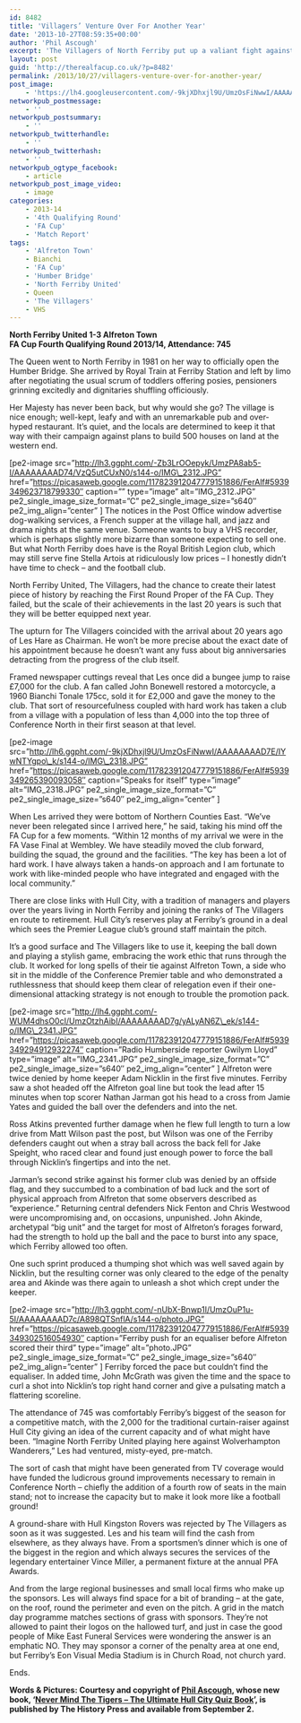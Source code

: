 ```yaml
---
id: 8482
title: 'Villagers’ Venture Over For Another Year'
date: '2013-10-27T08:59:35+00:00'
author: 'Phil Ascough'
excerpt: 'The Villagers of North Ferriby put up a valiant fight against Skrill Premier Alfreton, says Phil Ascough.'
layout: post
guid: 'http://therealfacup.co.uk/?p=8482'
permalink: /2013/10/27/villagers-venture-over-for-another-year/
post_image:
    - 'https://lh4.googleusercontent.com/-9kjXDhxjl9U/UmzOsFiNwwI/AAAAAAAAD7E/IYwNTYgpo_k/w784-h523-no/IMG_2318.JPG'
networkpub_postmessage:
    - ''
networkpub_postsummary:
    - ''
networkpub_twitterhandle:
    - ''
networkpub_twitterhash:
    - ''
networkpub_ogtype_facebook:
    - article
networkpub_post_image_video:
    - image
categories:
    - 2013-14
    - '4th Qualifying Round'
    - 'FA Cup'
    - 'Match Report'
tags:
    - 'Alfreton Town'
    - Bianchi
    - 'FA Cup'
    - 'Humber Bridge'
    - 'North Ferriby United'
    - Queen
    - 'The Villagers'
    - VHS
---
```


**North Ferriby United 1-3 Alfreton Town**  
**FA Cup Fourth Qualifying Round 2013/14, Attendance: 745**

The Queen went to North Ferriby in 1981 on her way to officially open the Humber Bridge. She arrived by Royal Train at Ferriby Station and left by limo after negotiating the usual scrum of toddlers offering posies, pensioners grinning excitedly and dignitaries shuffling officiously.

Her Majesty has never been back, but why would she go? The village is nice enough; well-kept, leafy and with an unremarkable pub and over-hyped restaurant. It’s quiet, and the locals are determined to keep it that way with their campaign against plans to build 500 houses on land at the western end.

\[pe2-image src=”http://lh3.ggpht.com/-Zb3LrOOepyk/UmzPA8ab5-I/AAAAAAAAD74/VzQ5utCUxN0/s144-o/IMG\_2312.JPG” href=”https://picasaweb.google.com/117823912047779151886/FerAlf#5939349623718799330″ caption=”” type=”image” alt=”IMG\_2312.JPG” pe2\_single\_image\_size\_format=”C” pe2\_single\_image\_size=”s640″ pe2\_img\_align=”center” \] The notices in the Post Office window advertise dog-walking services, a French supper at the village hall, and jazz and drama nights at the same venue. Someone wants to buy a VHS recorder, which is perhaps slightly more bizarre than someone expecting to sell one.  
But what North Ferriby does have is the Royal British Legion club, which may still serve fine Stella Artois at ridiculously low prices – I honestly didn’t have time to check – and the football club.

North Ferriby United, The Villagers, had the chance to create their latest piece of history by reaching the First Round Proper of the FA Cup. They failed, but the scale of their achievements in the last 20 years is such that they will be better equipped next year.

The upturn for The Villagers coincided with the arrival about 20 years ago of Les Hare as Chairman. He won’t be more precise about the exact date of his appointment because he doesn’t want any fuss about big anniversaries detracting from the progress of the club itself.

Framed newspaper cuttings reveal that Les once did a bungee jump to raise £7,000 for the club. A fan called John Bonewell restored a motorcycle, a 1960 Bianchi Tonale 175cc, sold it for £2,000 and gave the money to the club. That sort of resourcefulness coupled with hard work has taken a club from a village with a population of less than 4,000 into the top three of Conference North in their first season at that level.

\[pe2-image src=”http://lh6.ggpht.com/-9kjXDhxjl9U/UmzOsFiNwwI/AAAAAAAAD7E/IYwNTYgpo\_k/s144-o/IMG\_2318.JPG” href=”https://picasaweb.google.com/117823912047779151886/FerAlf#5939349265390093058″ caption=”Speaks for itself” type=”image” alt=”IMG\_2318.JPG” pe2\_single\_image\_size\_format=”C” pe2\_single\_image\_size=”s640″ pe2\_img\_align=”center” \]

When Les arrived they were bottom of Northern Counties East. “We’ve never been relegated since I arrived here,” he said, taking his mind off the FA Cup for a few moments. “Within 12 months of my arrival we were in the FA Vase Final at Wembley. We have steadily moved the club forward, building the squad, the ground and the facilities. “The key has been a lot of hard work. I have always taken a hands-on approach and I am fortunate to work with like-minded people who have integrated and engaged with the local community.”

There are close links with Hull City, with a tradition of managers and players over the years living in North Ferriby and joining the ranks of The Villagers en route to retirement. Hull City’s reserves play at Ferriby’s ground in a deal which sees the Premier League club’s ground staff maintain the pitch.

It’s a good surface and The Villagers like to use it, keeping the ball down and playing a stylish game, embracing the work ethic that runs through the club. It worked for long spells of their tie against Alfreton Town, a side who sit in the middle of the Conference Premier table and who demonstrated a ruthlessness that should keep them clear of relegation even if their one-dimensional attacking strategy is not enough to trouble the promotion pack.

\[pe2-image src=”http://lh4.ggpht.com/-WUM4dhsO0cI/UmzOtzhAibI/AAAAAAAAD7g/yALyAN6Z\_ek/s144-o/IMG\_2341.JPG” href=”https://picasaweb.google.com/117823912047779151886/FerAlf#5939349294912932274″ caption=”Radio Humberside reporter Gwilym Lloyd” type=”image” alt=”IMG\_2341.JPG” pe2\_single\_image\_size\_format=”C” pe2\_single\_image\_size=”s640″ pe2\_img\_align=”center” \] Alfreton were twice denied by home keeper Adam Nicklin in the first five minutes. Ferriby saw a shot headed off the Alfreton goal line but took the lead after 15 minutes when top scorer Nathan Jarman got his head to a cross from Jamie Yates and guided the ball over the defenders and into the net.

Ross Atkins prevented further damage when he flew full length to turn a low drive from Matt Wilson past the post, but Wilson was one of the Ferriby defenders caught out when a stray ball across the back fell for Jake Speight, who raced clear and found just enough power to force the ball through Nicklin’s fingertips and into the net.

Jarman’s second strike against his former club was denied by an offside flag, and they succumbed to a combination of bad luck and the sort of physical approach from Alfreton that some observers described as “experience.” Returning central defenders Nick Fenton and Chris Westwood were uncompromising and, on occasions, unpunished. John Akinde, archetypal “big unit” and the target for most of Alfreton’s forages forward, had the strength to hold up the ball and the pace to burst into any space, which Ferriby allowed too often.

One such sprint produced a thumping shot which was well saved again by Nicklin, but the resulting corner was only cleared to the edge of the penalty area and Akinde was there again to unleash a shot which crept under the keeper.

\[pe2-image src=”http://lh3.ggpht.com/-nUbX-Bnwp1I/UmzOuP1u-5I/AAAAAAAAD7c/A898QTSnflA/s144-o/photo.JPG” href=”https://picasaweb.google.com/117823912047779151886/FerAlf#5939349302516054930″ caption=”Ferriby push for an equaliser before Alfreton scored their third” type=”image” alt=”photo.JPG” pe2\_single\_image\_size\_format=”C” pe2\_single\_image\_size=”s640″ pe2\_img\_align=”center” \] Ferriby forced the pace but couldn’t find the equaliser. In added time, John McGrath was given the time and the space to curl a shot into Nicklin’s top right hand corner and give a pulsating match a flattering scoreline.

The attendance of 745 was comfortably Ferriby’s biggest of the season for a competitive match, with the 2,000 for the traditional curtain-raiser against Hull City giving an idea of the current capacity and of what might have been. “Imagine North Ferriby United playing here against Wolverhampton Wanderers,” Les had ventured, misty-eyed, pre-match.

The sort of cash that might have been generated from TV coverage would have funded the ludicrous ground improvements necessary to remain in Conference North – chiefly the addition of a fourth row of seats in the main stand; not to increase the capacity but to make it look more like a football ground!

A ground-share with Hull Kingston Rovers was rejected by The Villagers as soon as it was suggested. Les and his team will find the cash from elsewhere, as they always have. From a sportsmen’s dinner which is one of the biggest in the region and which always secures the services of the legendary entertainer Vince Miller, a permanent fixture at the annual PFA Awards.

And from the large regional businesses and small local firms who make up the sponsors. Les will always find space for a bit of branding – at the gate, on the roof, round the perimeter and even on the pitch. A grid in the match day programme matches sections of grass with sponsors. They’re not allowed to paint their logos on the hallowed turf, and just in case the good people of Mike East Funeral Services were wondering the answer is an emphatic NO. They may sponsor a corner of the penalty area at one end, but Ferriby’s Eon Visual Media Stadium is in Church Road, not church yard.

Ends.

**Words &amp; Pictures: Courtesy and copyright of [Phil Ascough](https://twitter.com/audaciouschip), whose new book, ‘[Never Mind The Tigers – The Ultimate Hull City Quiz Book](http://www.amazon.co.uk/Never-Mind-Tigers-Ultimate-Hull/dp/0752497642)’, is published by The History Press and available from September 2.**